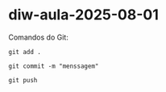 # diw-aula-2025-08-01

Comandos do Git:

```
git add .
```

```
git commit -m "menssagem"
```

```
git push
```